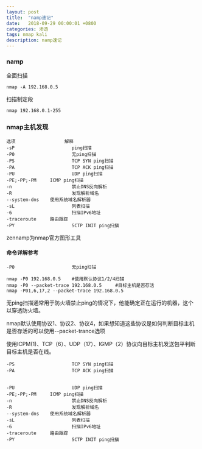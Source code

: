 ```yaml
---
layout: post
title:  "namp速记"
date:   2018-09-29 00:00:01 +0800
categories: 渗透
tags: nmap kali
description: namp速记
---
```

### namp

全面扫描

	nmap -A 192.168.0.5

扫描制定段

	nmap 192.168.0.1-255

### nmap主机发现

	选项					解释
	-sP						ping扫描
	-P0						无ping扫描
	-PS						TCP SYN ping扫描
	-PA						TCP ACK ping扫描
	-PU						UDP ping扫描
	-PE;-PP;-PM		ICMP ping扫描
	-n						禁止DNS反向解析
	-R						发现解析域名
	--system-dns	使用系统域名解析器
	-sL						列表扫描
	-6						扫描IPv6地址
	-traceroute		路由跟踪
	-PY						SCTP INIT ping扫描

zennamp为nmap官方图形工具

#### 命令详解参考

	-P0						无ping扫描

	nmap -P0 192.168.0.5	#使用默认协议1/2/4扫描
	nmap -P0 --packet-trace 192.168.0.5		#目标主机是否存活
	nmap -P01,6,17,2 --packet-trace 192.168.0.5

无ping扫描通常用于防火墙禁止ping的情况下，他能确定正在运行的机器，这个以穿透防火墙。

nmap默认使用协议1、协议2、协议4，如果想知道这些协议是如何判断目标主机是否存活的可以使用--packet-trance选项

使用ICPM(1)、TCP（6）、UDP（17）、IGMP（2）协议向目标主机发送包平判断目标主机是否在线。

	-PS						TCP SYN ping扫描
	-PA						TCP ACK ping扫描

	
	-PU						UDP ping扫描
	-PE;-PP;-PM		ICMP ping扫描
	-n						禁止DNS反向解析
	-R						发现解析域名
	--system-dns	使用系统域名解析器
	-sL						列表扫描
	-6						扫描IPv6地址
	-traceroute		路由跟踪
	-PY						SCTP INIT ping扫描
